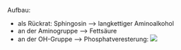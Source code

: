 Aufbau:
- als Rückrat: Sphingosin --> langkettiger Aminoalkohol 
- an der Aminogruppe --> Fettsäure
- an der OH-Gruppe --> Phosphatveresterung:
![](Pasted%20image%2020240705110553.png)
